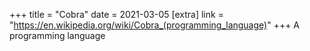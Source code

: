 +++
title = "Cobra"
date = 2021-03-05
[extra]
link = "https://en.wikipedia.org/wiki/Cobra_(programming_language)"
+++
A programming language

